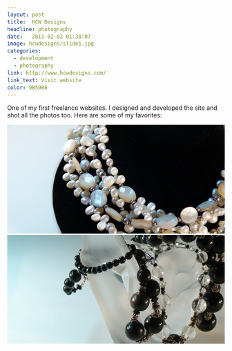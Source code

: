 ```yaml
---
layout: post
title:  HCW Designs
headline: photography
date:   2011-02-02 01:38:07
image: hcwdesigns/slide1.jpg
categories:
  - development
  - photography
link: http://www.hcwdesigns.com/
link_text: Visit website
color: 9B59B6
---
```

One of my first freelance websites. I designed and developed the site and shot all the photos too. Here are some of my favorites:

<img src="/images/hcwdesigns/slide3.jpg" alt="HCW Designs" />

<img src="/images/hcwdesigns/slide5.jpg" alt="HCW Designs" />
